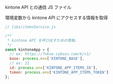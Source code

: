 kintone API との通信 JS ファイル

環境変数から kintone API にアクセスする情報を取得

```javascript
// libs/itemsService.js

/**
 * kintone API を呼び出すための情報。
 */
const kintoneApp = {
  // ex: https://7nkse.cybozu.com/k/v1/
  base: process.env['KINTONE_BASE'],
  // ex: 21
  id: process.env['KINTONE_APP_ITEMS_ID'],
  token: process.env['KINTONE_APP_ITEMS_TOKEN']
};
```
